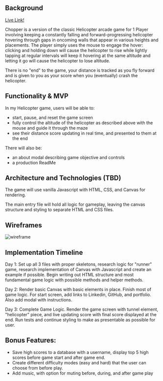 ## Background

[Live Link!](https://sheriffhoodie.github.io/chopper/)

Chopper is a version of the classic Helicopter arcade game for 1 Player involving keeping a constantly falling and forward-progressing helicopter hovering through gaps in oncoming walls that appear in various heights and placements. The player simply uses the mouse to engage the hover: clicking and holding down will cause the helicopter to rise while lightly tapping at regular intervals will keep it hovering at the same altitude and letting it go will cause the helicopter to lose altitude.

There is no "end" to the game, your distance is tracked as you fly forward and is given to you as your score when you (eventually) crash the helicopter.

## Functionality & MVP

In my Helicopter game, users will be able to:

* start, pause, and reset the game screen
* fully control the altitude of the helicopter as described above with the mouse and guide it through the maze
* see their distance score updating in real time, and presented to them at the end

There will also be:
* an about modal describing game objective and controls
* a production ReadMe

## Architecture and Technologies (TBD)

The game will use vanilla Javascript with HTML, CSS, and Canvas for rendering.

The main entry file will hold all logic for gameplay, leaving the canvas structure and styling to separate HTML and CSS files.

## Wireframes
![wireframe](https://github.com/sheriffhoodie/helicopter/blob/master/images/New_JS_mockup.png)


## Implementation Timeline

Day 1: Set up all 3 files with proper skeletons, research logic for "runner" game, research implementation of Canvas with Javascript and create an example if possible. Begin writing out HTML structure and most fundamental game logic with possible methods and helper methods.

Day 2: Render basic Canvas with basic elements in place. Finish most of game logic. For start screen, add links to Linkedin, GitHub, and portfolio. Also add modal with instructions.

Day 3: Complete Game Logic. Render the game screen with tunnel element, "helicopter" piece, and live updating score with final score displayed at the end. Run tests and continue styling to make as presentable as possible for user.

## Bonus Features:

* Save high scores to a database with a username, display top 5 high scores before game start and after game end.
* Create different difficulty modes (easy and hard) that the user can choose from before play.
* Add music, with option for muting before, during, and after game play
